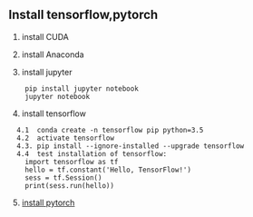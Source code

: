 

## Install tensorflow,pytorch


1. install CUDA

2. install Anaconda

3. install jupyter 
```
    pip install jupyter notebook
    jupyter notebook
```

4. install tensorflow
```
  4.1  conda create -n tensorflow pip python=3.5 
  4.2  activate tensorflow
  4.3. pip install --ignore-installed --upgrade tensorflow
  4.4  test installation of tensorflow:
    import tensorflow as tf
    hello = tf.constant('Hello, TensorFlow!')
    sess = tf.Session()
    print(sess.run(hello))
 ```
 
 5. [install pytorch](https://pytorch.org/)
  
  
  
```
